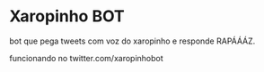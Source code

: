 # Xaropinho BOT

bot que pega tweets com voz do xaropinho e responde RAPÁÁÁZ.

funcionando no twitter.com/xaropinhobot